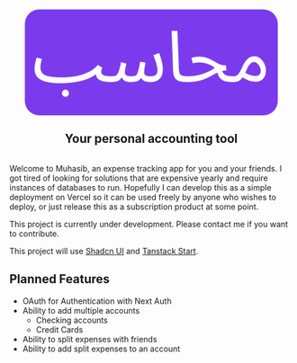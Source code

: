 <div style="width: 100%; display: flex; flex-direction: column; justify-content: center; align-items: center; align: center;">
    <img src="logo.png" alt="Muhasib Logo" width="450"/>
    <h2>Your personal accounting tool</h2>
</div>


Welcome to Muhasib, an expense tracking app for you and your friends. I got tired of looking for solutions that are expensive yearly and require instances of databases to run. Hopefully I can develop this as a simple deployment on Vercel so it can be used freely by anyone who wishes to deploy, or just release this as a subscription product at some point.

This project is currently under development. Please contact me if you want to contribute.

This project will use [Shadcn UI](https://ui.shadcn.com) and [Tanstack Start](https://tanstack.com/start/latest).


## Planned Features

- OAuth for Authentication with Next Auth
- Ability to add multiple accounts
    - Checking accounts
    - Credit Cards
- Ability to split expenses with friends
- Ability to add split expenses to an account
